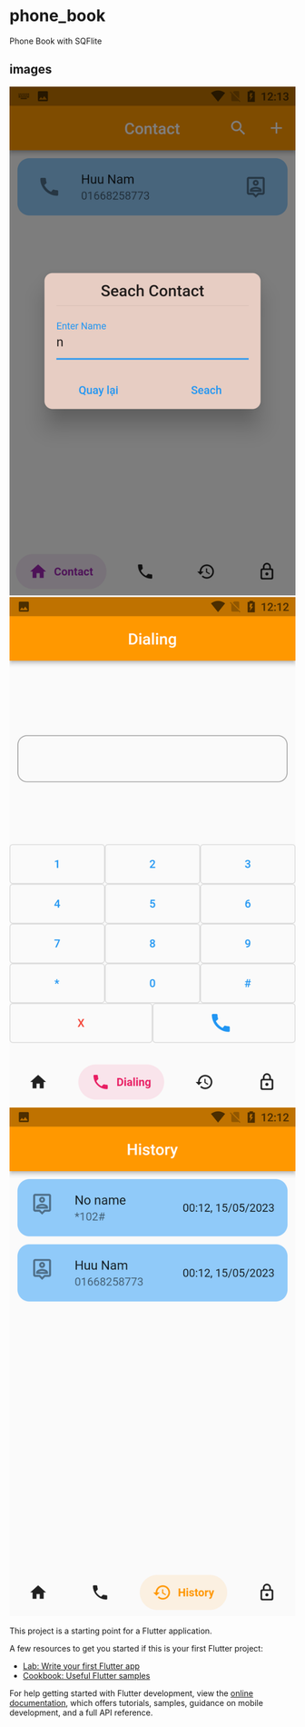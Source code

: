 # phone_book

Phone Book with SQFlite 

## images
<img src="https://github.com/huunambg/Phone_Book/blob/master/assets/Screenshot_20230515-001310.png" alt="Home">
<img src="https://github.com/huunambg/Phone_Book/blob/master/assets/Screenshot_20230515-001254.png" alt="Home">
<img src="https://github.com/huunambg/Phone_Book/blob/master/assets/Screenshot_20230515-001257.png" alt="Home">

This project is a starting point for a Flutter application.

A few resources to get you started if this is your first Flutter project:

- [Lab: Write your first Flutter app](https://docs.flutter.dev/get-started/codelab)
- [Cookbook: Useful Flutter samples](https://docs.flutter.dev/cookbook)

For help getting started with Flutter development, view the
[online documentation](https://docs.flutter.dev/), which offers tutorials,
samples, guidance on mobile development, and a full API reference.
